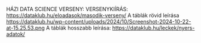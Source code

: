 HÁZI DATA SCIENCE VERSENY: VERSENYKIÍRÁS: https://dataklub.hu/eloadasok/masodik-verseny/
A táblák rövid leírása https://dataklub.hu/wp-content/uploads/2024/10/Screenshot-2024-10-22-at-15.25.53.png
A táblák hosszabb leírása: https://dataklub.hu/leckek/nyers-adatok/
